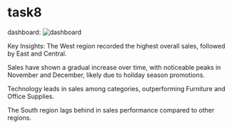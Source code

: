 # task8

dashboard:
![dashboard](https://github.com/user-attachments/assets/dc01a3b3-89a1-44e8-abe5-435541b81329)

Key Insights:
The West region recorded the highest overall sales, followed by East and Central.

Sales have shown a gradual increase over time, with noticeable peaks in November and December, likely due to holiday season promotions.

Technology leads in sales among categories, outperforming Furniture and Office Supplies.

The South region lags behind in sales performance compared to other regions.
